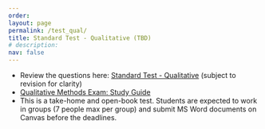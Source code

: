 ```yaml
---
order: 
layout: page
permalink: /test_qual/
title: Standard Test - Qualitative (TBD)
# description:
nav: false
---
```


- Review the questions here: [Standard Test - Qualitative](https://docs.google.com/document/d/1V2jr_-KRzmuDkhOUu6rlitjK8VmmQmi8iAzJm7XXdUs/edit?usp=sharing) (subject to revision for clarity)
- [Qualitative Methods Exam: Study Guide](https://docs.google.com/document/d/1gM-43rSKAsIkU8ilVWvBd18H9Zb6_dozQgboLowyn3Q/edit?usp=sharing)
- This is a take-home and open-book test. Students are expected to work in groups (7 people max per group) and submit MS Word documents on Canvas before the deadlines.


<!-- (IRB not covered, but very important, we should briefly mention in class) -->


<!-- 
# Expected deliverables:

## 1. Research design (10% points)

1.1 Statements of specific testable research questions.
1.2 Major concepts and supporting literature.
1.3 Sampling strategy for interview or focus-group.
1.4 Framework of interview.
1.5 Timeline: Assuming you are about to conclude your study by Dec xxx 2022. What should be your timetable?

## 2. Interview (20% points)

2.1 Interview outline and detailed questions.
2.2 Implement the interview with classmates.
2.3 Code the sample transcription.

## 3. Discussion

xxx (reflection on: research content and research design).
 -->